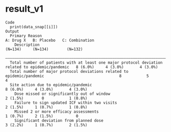 # result_v1

    Code
      print(data_snap[[i]])
    Output
      Primary Reason                                                                                     A: Drug X   B: Placebo   C: Combination
        Description                                                                                       (N=134)     (N=134)        (N=132)    
      ——————————————————————————————————————————————————————————————————————————————————————————————————————————————————————————————————————————
      Total number of patients with at least one major protocol deviation related to epidemic/pandemic   8 (6.0%)     4 (3.0%)       4 (3.0%)   
      Total number of major protocol deviations related to epidemic/pandemic                                 8           5              4       
      Site action due to epidemic/pandemic                                                               8 (6.0%)     4 (3.0%)       4 (3.0%)   
        Dose missed or significantly out of window                                                       2 (1.5%)        0           1 (0.8%)   
        Failure to sign updated ICF within two visits                                                    2 (1.5%)     1 (0.7%)       1 (0.8%)   
        Missed 2 or more efficacy assessments                                                            1 (0.7%)     2 (1.5%)          0       
        Significant deviation from planned dose                                                          3 (2.2%)     1 (0.7%)       2 (1.5%)   

